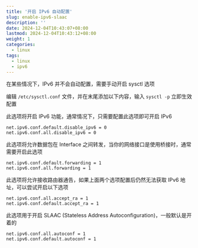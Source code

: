 ```yaml
---
title: '开启 IPv6 自动配置'
slug: enable-ipv6-slaac
description: ''
date: 2024-12-04T10:43:07+08:00
lastmod: 2024-12-04T10:43:12+08:00
weight: 1
categories:
  - linux
tags:
  - linux
  - ipv6
---
```


在某些情况下，IPv6 并不会自动配置，需要手动开启 sysctl 选项

编辑 `/etc/sysctl.conf` 文件，并在末尾添加以下内容，输入 `sysctl -p` 立即生效配置

此选项将开启 IPv6 功能，通常情况下，只需要配置此选项即可开启 IPv6

```
net.ipv6.conf.default.disable_ipv6 = 0
net.ipv6.conf.all.disable_ipv6 = 0
```

此选项将允许数据包在 Interface 之间转发，当你的网络接口是使用桥接时，通常需要开启此选项

```
net.ipv6.conf.default.forwarding = 1
net.ipv6.conf.all.forwarding = 1
```

此选项将允许接收路由器通告，如果上面两个选项配置后仍然无法获取 IPv6 地址，可以尝试开启以下选项

```
net.ipv6.conf.all.accept_ra = 1
net.ipv6.conf.default.accept_ra = 1
```

此选项用于开启 SLAAC (Stateless Address Autoconfiguration)，一般默认是开着的

```
net.ipv6.conf.all.autoconf = 1
net.ipv6.conf.default.autoconf = 1
```
